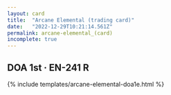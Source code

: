 ```yaml
---
layout: card
title:  "Arcane Elemental (trading card)"
date:   "2022-12-29T10:21:14.561Z"
permalink: arcane-elemental_(card)
incomplete: true
---
```


## DOA 1st &middot; EN-241 R

{% include templates/arcane-elemental-doa1e.html %}
